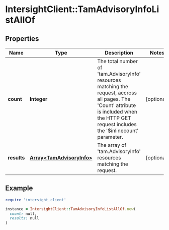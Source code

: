 # IntersightClient::TamAdvisoryInfoListAllOf

## Properties

| Name | Type | Description | Notes |
| ---- | ---- | ----------- | ----- |
| **count** | **Integer** | The total number of &#39;tam.AdvisoryInfo&#39; resources matching the request, accross all pages. The &#39;Count&#39; attribute is included when the HTTP GET request includes the &#39;$inlinecount&#39; parameter. | [optional] |
| **results** | [**Array&lt;TamAdvisoryInfo&gt;**](TamAdvisoryInfo.md) | The array of &#39;tam.AdvisoryInfo&#39; resources matching the request. | [optional] |

## Example

```ruby
require 'intersight_client'

instance = IntersightClient::TamAdvisoryInfoListAllOf.new(
  count: null,
  results: null
)
```

